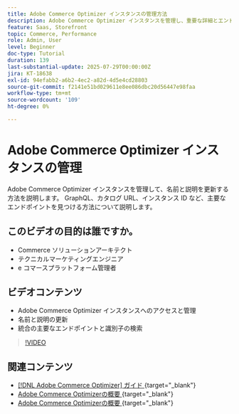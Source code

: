 ```yaml
---
title: Adobe Commerce Optimizer インスタンスの管理方法
description: Adobe Commerce Optimizer インスタンスを管理し、重要な詳細とエンドポイントを見つける方法を説明します
feature: Saas, Storefront
topic: Commerce, Performance
role: Admin, User
level: Beginner
doc-type: Tutorial
duration: 139
last-substantial-update: 2025-07-29T00:00:00Z
jira: KT-18638
exl-id: 94efabb2-a6b2-4ec2-a82d-4d5e4cd28803
source-git-commit: f2141e51bd029611e8ee086dbc20d56447e98faa
workflow-type: tm+mt
source-wordcount: '109'
ht-degree: 0%

---
```


# Adobe Commerce Optimizer インスタンスの管理

Adobe Commerce Optimizer インスタンスを管理して、名前と説明を更新する方法を説明します。  GraphQL、カタログ URL、インスタンス ID など、主要なエンドポイントを見つける方法について説明します。

## このビデオの目的は誰ですか。

* Commerce ソリューションアーキテクト
* テクニカルマーケティングエンジニア
* e コマースプラットフォーム管理者

## ビデオコンテンツ

* Adobe Commerce Optimizer インスタンスへのアクセスと管理
* 名前と説明の更新
* 統合の主要なエンドポイントと識別子の検索

>[!VIDEO](https://video.tv.adobe.com/v/3470232?learn=on&enablevpops)

## 関連コンテンツ

* [[!DNL Adobe Commerce Optimizer]  ガイド ](https://experienceleague.adobe.com/en/docs/commerce/optimizer/overview){target="_blank"}
* [Adobe Commerce Optimizerの概要 ](https://experienceleague.adobe.com/en/docs/commerce-learn/tutorials/adobe-commerce-optimizer/overview){target="_blank"}
* [Adobe Commerce Optimizerの概要 ](https://experienceleague.adobe.com/en/docs/commerce/optimizer/get-started){target="_blank"}
